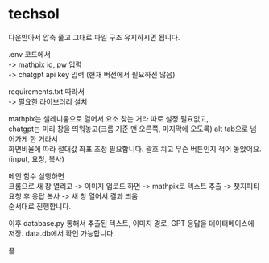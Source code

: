 # techsol
다운받아서 압축 풀고 그대로 파일 구조 유지하시면 됩니다.  

.env 코드에서  
-> mathpix id, pw 입력  
-> chatgpt api key 입력 (현재 버전에서 필요하진 않음)  

requirements.txt 따라서  
-> 필요한 라이브러리 설치  

mathpix는 셀레니움으로 열어서 요소 찾는 거라 따로 설정 필요없고,   
chatgpt는 미리 창을 띄워놓고(크롬 기준 맨 오른쪽, 마지막에 오도록) alt tab으로 넘어가게 한 거라서  
화면비율에 따라 절대값 좌표 조정 필요합니다. 괄호 치고 무슨 버튼인지 적어 놓았어요.(input, 요청, 복사)  

메인 함수 실행하면  
크롬으로 새 창 열리고 -> 이미지 업로드 하면 -> mathpix로 텍스트 추출 -> 챗지피티 요청 후 응답 복사 -> 새 창 열어서 결과 띄움  
순서대로 진행합니다.  

이후 database.py 통해서 추출된 텍스트, 이미지 경로, GPT 응답을 데이터베이스에 저장.
data.db에서 확인 가능합니다.  

끝
